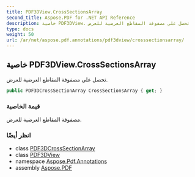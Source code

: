 ```yaml
---
title: PDF3DView.CrossSectionsArray
second_title: Aspose.PDF for .NET API Reference
description: خاصية PDF3DView. تحصل على مصفوفة المقاطع العرضية للعرض
type: docs
weight: 50
url: /ar/net/aspose.pdf.annotations/pdf3dview/crosssectionsarray/
---
```

## خاصية PDF3DView.CrossSectionsArray

تحصل على مصفوفة المقاطع العرضية للعرض.

```csharp
public PDF3DCrossSectionArray CrossSectionsArray { get; }
```

### قيمة الخاصية

مصفوفة المقاطع العرضية للعرض.

### انظر أيضًا

* class [PDF3DCrossSectionArray](../../pdf3dcrosssectionarray/)
* class [PDF3DView](../)
* namespace [Aspose.Pdf.Annotations](../../../aspose.pdf.annotations/)
* assembly [Aspose.PDF](../../../)